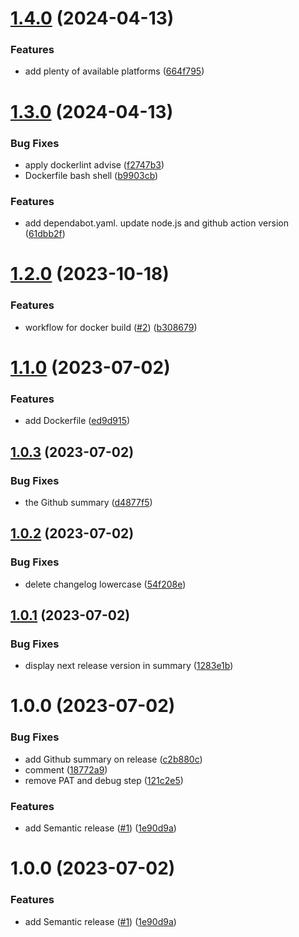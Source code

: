 # [1.4.0](https://github.com/pifou25/entity-generator/compare/v1.3.0...v1.4.0) (2024-04-13)


### Features

* add plenty of available platforms ([664f795](https://github.com/pifou25/entity-generator/commit/664f7951084b2b3fe163c7e351aefa73bfd3e2ca))

# [1.3.0](https://github.com/pifou25/entity-generator/compare/v1.2.0...v1.3.0) (2024-04-13)


### Bug Fixes

* apply dockerlint advise ([f2747b3](https://github.com/pifou25/entity-generator/commit/f2747b3ed5dccfa0fd4e48384b9848061f9996a8))
* Dockerfile bash shell ([b9903cb](https://github.com/pifou25/entity-generator/commit/b9903cb4dc5c986a0cd79e3cd0083bc843398c50))


### Features

* add dependabot.yaml. update node.js and github action version ([61dbb2f](https://github.com/pifou25/entity-generator/commit/61dbb2fbbdc01ccbfcb421e35351380699f8640c))

# [1.2.0](https://github.com/pifou25/entity-generator/compare/v1.1.0...v1.2.0) (2023-10-18)


### Features

* workflow for docker build ([#2](https://github.com/pifou25/entity-generator/issues/2)) ([b308679](https://github.com/pifou25/entity-generator/commit/b30867905461ccb4d3769d976397ccdf95a51fe4))

# [1.1.0](https://github.com/pifou25/entity-generator/compare/v1.0.3...v1.1.0) (2023-07-02)


### Features

* add Dockerfile ([ed9d915](https://github.com/pifou25/entity-generator/commit/ed9d915107419a7e60d42eb71ad143144513eb3f))

## [1.0.3](https://github.com/pifou25/entity-generator/compare/v1.0.2...v1.0.3) (2023-07-02)


### Bug Fixes

* the Github summary ([d4877f5](https://github.com/pifou25/entity-generator/commit/d4877f5625a51c3ea0046d8c172c2efba28a1b63))

## [1.0.2](https://github.com/pifou25/entity-generator/compare/v1.0.1...v1.0.2) (2023-07-02)


### Bug Fixes

* delete changelog lowercase ([54f208e](https://github.com/pifou25/entity-generator/commit/54f208e96b8542429bf60fae4e7a6afaea9f0c4b))

## [1.0.1](https://github.com/pifou25/entity-generator/compare/v1.0.0...v1.0.1) (2023-07-02)


### Bug Fixes

* display next release version in summary ([1283e1b](https://github.com/pifou25/entity-generator/commit/1283e1bfedef0cd76db5e15b4415111fe8a9cb67))

# 1.0.0 (2023-07-02)


### Bug Fixes

* add Github summary on release ([c2b880c](https://github.com/pifou25/entity-generator/commit/c2b880c84c1f1564dfa6b222258ad3d4129a22c4))
* comment ([18772a9](https://github.com/pifou25/entity-generator/commit/18772a9e4d315139150e8a4d95beb1ebe0fda07a))
* remove PAT and debug step ([121c2e5](https://github.com/pifou25/entity-generator/commit/121c2e59491147426390513b2031b6170e1ad4aa))


### Features

* add Semantic release ([#1](https://github.com/pifou25/entity-generator/issues/1)) ([1e90d9a](https://github.com/pifou25/entity-generator/commit/1e90d9a75540f05be333c6672e6ae0287bf878e9))

# 1.0.0 (2023-07-02)


### Features

* add Semantic release ([#1](https://github.com/pifou25/entity-generator/issues/1)) ([1e90d9a](https://github.com/pifou25/entity-generator/commit/1e90d9a75540f05be333c6672e6ae0287bf878e9))

